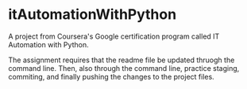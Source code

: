 # itAutomationWithPython
A project from Coursera's Google certification program called IT Automation with Python.

The assignment requires that the readme file be updated thruogh the command line.
Then, also through the command line, practice staging, commiting, and finally pushing the changes to the project files.
